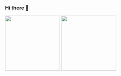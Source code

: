 ### Hi there 👋

 <div>
  <a href="https://github.com/HacB45">
  <img height="180em" src="https://github-readme-stats.vercel.app/api?username=HacB45&show_icons=true&theme=gray&include_all_commits=true&count_private=true"/>
  <img height="180em" src="https://github-readme-stats.vercel.app/api/top-langs/?username=HacB45&layout=compact&langs_count=7&theme=gray"/>
</div>
  
<!--
**HacB45/HacB45** is a ✨ _special_ ✨ repository because its `README.md` (this file) appears on your GitHub profile.

Here are some ideas to get you started:

- 🔭 I’m currently working on ...
- 🌱 I’m currently learning ...
- 👯 I’m looking to collaborate on ...
- 🤔 I’m looking for help with ...
- 💬 Ask me about ...
- 📫 How to reach me: ...
- 😄 Pronouns: ...
- ⚡ Fun fact: ...
-->
